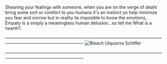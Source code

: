 
Shearing your fealings with someone, when you are on the verge of deaht bring some 
sort or comfort to you humans it's an instinct yo help
minimize you fear and sorrow but in reality its imposible to know the 
emotions, Empaty is a simply a meaningless human delusion...so tell me
What is a hearth?.

——————————————————————————————————————————————————————
![Bleach Ulquiorra Schiffer](https://github.com/user-attachments/assets/365c933b-2618-4fae-8c84-8196c3349097)

——————————————————————————————————————————————————————
